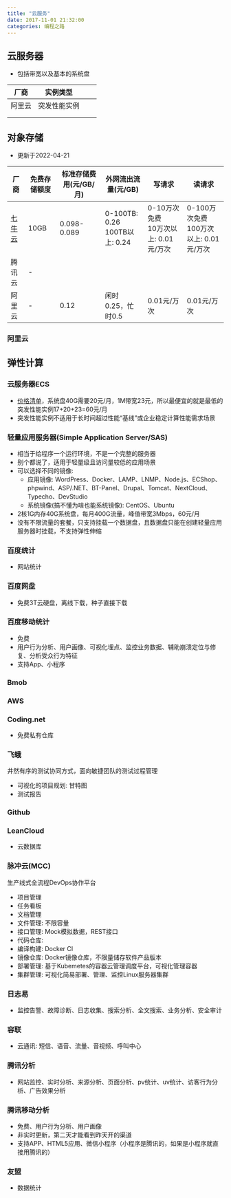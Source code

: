 ```yaml
---
title: "云服务"
date: 2017-11-01 21:32:00
categories: 编程之路
---
```


## 云服务器

- 包括带宽以及基本的系统盘

| 厂商   | 实例类型     |      |      |
| ------ | ------------ | ---- | ---- |
| 阿里云 | 突发性能实例 |      |      |
|        |              |      |      |
|        |              |      |      |

## 对象存储

- 更新于2022-04-21

| 厂商                                        | 免费存储额度 | 标准存储费用(元/GB/月) | 外网流出流量(元/GB)                | 写请求                                    | 读请求                                      |
| ------------------------------------------- | ------------ | ---------------------- | ---------------------------------- | ----------------------------------------- | ------------------------------------------- |
| [七牛云](https://www.qiniu.com/prices/kodo) | 10GB         | 0.098-0.089            | 0-100TB: 0.26<br />100TB以上: 0.24 | 0-10万次免费<br />10万次以上: 0.01元/万次 | 0-100万次免费<br />100万次以上: 0.01元/万次 |
| 腾讯云                                      | -            |                        |                                    |                                           |                                             |
| 阿里云                                      | -            | 0.12                   | 闲时0.25，忙时0.5                  | 0.01元/万次                               | 0.01元/万次                                 |









### 阿里云

## 弹性计算

### 云服务器ECS

- [价格清单](https://cn.aliyun.com/price/product#/ecs/detail/vm)，系统盘40G需要20元/月，1M带宽23元，所以最便宜的就是最低的突发性能实例17+20+23=60元/月
- 突发性能实例不适用于长时间超过性能“基线”或企业稳定计算性能需求场景

### 轻量应用服务器(Simple Application Server/SAS)

- 相当于给程序一个运行环境，不是一个完整的服务器
- 别个都说了，适用于轻量级且访问量较低的应用场景
- 可以选择不同的镜像: 
  - 应用镜像: WordPress、Docker、LAMP、LNMP、Node.js、ECShop、phpwind、ASP/.NET、BT-Panel、Drupal、Tomcat、NextCloud、Typecho、DevStudio
  - 系统镜像(搞不懂为啥也能系统镜像): CentOS、Ubuntu
- 2核1G内存40G系统盘，每月400G流量，峰值带宽3Mbps，60元/月
- 没有不限流量的套餐，只支持挂载一个数据盘，且数据盘只能在创建轻量应用服务器时挂载，不支持弹性伸缩

### 百度统计

- 网站统计

### 百度网盘

- 免费3T云硬盘，离线下载，种子直接下载

### 百度移动统计

- 免费
- 用户行为分析、用户画像、可视化埋点、监控业务数据、辅助崩溃定位与修复、分析受众行为特征
- 支持App、小程序

### Bmob

### AWS

### Coding.net

- 免费私有仓库

### 飞蛾

井然有序的测试协同方式，面向敏捷团队的测试过程管理

- 可视化的项目规划: 甘特图
- 测试报告

### Github

### LeanCloud

- 云数据库

### 脉冲云(MCC)

生产线式全流程DevOps协作平台

- 项目管理
- 任务看板
- 文档管理
- 文件管理: 不限容量
- 接口管理: Mock模拟数据，REST接口
- 代码仓库: 
- 编译构建: Docker CI
- 镜像仓库:  Docker镜像仓库，不限量储存软件产品版本
- 部署管理: 基于Kubemetes的容器云管理调度平台，可视化管理容器
- 集群管理: 可视化简易部署、管理、监控Linux服务器集群

### 日志易

- 监控告警、故障诊断、日志收集、搜索分析、全文搜索、业务分析、安全审计

### 容联

- 云通讯: 短信、语音、流量、音视频、呼叫中心

### 腾讯分析

- 网站监控、实时分析、来源分析、页面分析、pv统计、uv统计、访客行为分析、广告效果分析

### 腾讯移动分析

- 免费、用户行为分析、用户画像
- 非实时更新，第二天才能看到昨天开的渠道
- 支持APP、HTML5应用、微信小程序（小程序是腾讯的，如果是小程序就直接用腾讯的）

### 友盟

- 数据统计



